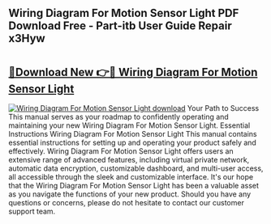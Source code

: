 ## Wiring Diagram For Motion Sensor Light PDF Download Free - Part-itb User Guide Repair x3Hyw

# <h2><a href="http://dftilku.blite.top/?on=Wiring+Diagram+For+Motion+Sensor+Light">🔗Download New 👉🔴 Wiring Diagram For Motion Sensor Light</a></h2>

[![Wiring Diagram For Motion Sensor Light download](https://i.imgur.com/lujVjoI.png)](http://dftilku.blite.top/?on=Wiring+Diagram+For+Motion+Sensor+Light)
Your Path to Success This manual serves as your roadmap to confidently operating and maintaining your new Wiring Diagram For Motion Sensor Light. Essential Instructions Wiring Diagram For Motion Sensor Light This manual contains essential instructions for setting up and operating your product safely and effectively. Wiring Diagram For Motion Sensor Light offers users an extensive range of advanced features, including virtual private network, automatic data encryption, customizable dashboard, and multi-user access, all accessible through the sleek and customizable interface. It's our hope that the Wiring Diagram For Motion Sensor Light has been a valuable asset as you navigate the functions of your new product. Should you have any questions or concerns, please do not hesitate to contact our customer support team.
